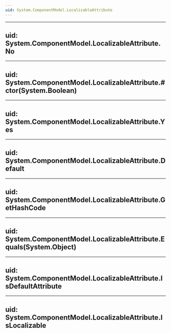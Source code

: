 ```yaml
---
uid: System.ComponentModel.LocalizableAttribute
---
```


---
uid: System.ComponentModel.LocalizableAttribute.No
---

---
uid: System.ComponentModel.LocalizableAttribute.#ctor(System.Boolean)
---

---
uid: System.ComponentModel.LocalizableAttribute.Yes
---

---
uid: System.ComponentModel.LocalizableAttribute.Default
---

---
uid: System.ComponentModel.LocalizableAttribute.GetHashCode
---

---
uid: System.ComponentModel.LocalizableAttribute.Equals(System.Object)
---

---
uid: System.ComponentModel.LocalizableAttribute.IsDefaultAttribute
---

---
uid: System.ComponentModel.LocalizableAttribute.IsLocalizable
---
